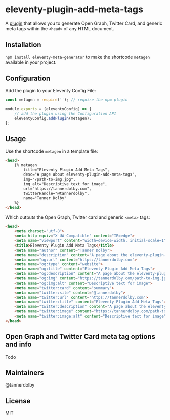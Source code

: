 # eleventy-plugin-add-meta-tags

A [plugin](https://www.11ty.dev/docs/plugins/) that allows you to generate Open Graph, Twitter Card, and generic meta tags within the `<head>` of any HTML document.

## Installation
`npm install eleventy-meta-generator` to make the shortcode `metagen` available in your project.

## Configuration
Add the plugin to your Eleventy Config File:

```js
const metagen = require(''); // require the npm plugin

module.exports = (eleventyConfig) => {
    // add the plugin using the Configuration API
    eleventyConfig.addPlugin(metagen);
};
```

## Usage
Use the shortcode `metagen` in a template file:

```html
<head>
    {% metagen 
        title="Eleventy Plugin Add Meta Tags",
        desc="A page about eleventy-plugin-add-meta-tags",
        img="/path-to-img.jpg",
        img_alt="Descriptive text for image",
        url="https://tannerdolby.com",
        twitterHandle="@tannerdolby",
        name="Tanner Dolby"
    %}
</head>
```

Which outputs the Open Graph, Twitter card and generic `<meta>` tags:

```html
<head>
    <meta charset="utf-8">
    <meta http-equiv="X-UA-Compatible" content="IE=edge">
    <meta name="viewport" content="width=device-width, initial-scale=1">
    <title>Eleventy Plugin Add Meta Tags</title>
    <meta name="author" content="Tanner Dolby">
    <meta name="description" content="A page about the eleventy-plugin-add-meta-tags">
    <meta name="og:url" content="https://tannerdolby.com">
    <meta name="og:type" content="website">
    <meta name="og:title" content="Eleventy Plugin Add Meta Tags">
    <meta name="og:description" content="A page about the eleventy-plugin-add-meta-tags">
    <meta name="og:img" content="https://tannerdolby.com/path-to-img.jpg">
    <meta name="og:img:alt" content="Descriptive text for image">
    <meta name="twitter:card" content="summary">
    <meta name="twitter:site" content="@tannerdolby">
    <meta name="twitter:url" content="https://tannerdolby.com">
    <meta name="twitter:title" content="Eleventy Plugin Add Meta Tags">
    <meta name="twitter:description" content="A page about the eleventy-plugin-add-meta-tags">
    <meta name="twitter:image" content="https://tannerdolby.com/path-to-img.jpg">
    <meta name="twitter:image:alt" content="Descriptive text for image">
</head>
```

## Open Graph and Twitter Card meta tag options and info
Todo

## Maintainers
@tannerdolby

## License
MIT